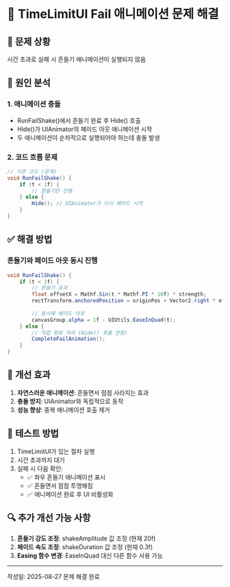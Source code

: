 # 🔧 TimeLimitUI Fail 애니메이션 문제 해결

## 🐛 문제 상황
시간 초과로 실패 시 흔들기 애니메이션이 실행되지 않음

## 📍 원인 분석

### 1. 애니메이션 충돌
- RunFailShake()에서 흔들기 완료 후 Hide() 호출
- Hide()가 UIAnimator의 페이드 아웃 애니메이션 시작
- 두 애니메이션이 순차적으로 실행되어야 하는데 충돌 발생

### 2. 코드 흐름 문제
```csharp
// 기존 코드 (문제)
void RunFailShake() {
    if (t < 1f) {
        // 흔들기만 진행
    } else {
        Hide(); // UIAnimator가 다시 페이드 시작
    }
}
```

## ✅ 해결 방법

### 흔들기와 페이드 아웃 동시 진행
```csharp
void RunFailShake() {
    if (t < 1f) {
        // 흔들기 효과
        float offsetX = Mathf.Sin(t * Mathf.PI * 10f) * strength;
        rectTransform.anchoredPosition = originPos + Vector2.right * offsetX;
        
        // 동시에 페이드 아웃
        canvasGroup.alpha = 1f - UIUtils.EaseInQuad(t);
    } else {
        // 직접 완료 처리 (Hide() 호출 안함)
        CompleteFailAnimation();
    }
}
```

## 🎯 개선 효과

1. **자연스러운 애니메이션**: 흔들면서 점점 사라지는 효과
2. **충돌 방지**: UIAnimator와 독립적으로 동작
3. **성능 향상**: 중복 애니메이션 호출 제거

## 📝 테스트 방법

1. TimeLimitUI가 있는 절차 실행
2. 시간 초과까지 대기
3. 실패 시 다음 확인:
   - ✅ 좌우 흔들기 애니메이션 표시
   - ✅ 흔들면서 점점 투명해짐
   - ✅ 애니메이션 완료 후 UI 비활성화

## 🔍 추가 개선 가능 사항

1. **흔들기 강도 조정**: shakeAmplitude 값 조정 (현재 20f)
2. **페이드 속도 조정**: shakeDuration 값 조정 (현재 0.3f)
3. **Easing 함수 변경**: EaseInQuad 대신 다른 함수 사용 가능

---
작성일: 2025-08-27
문제 해결 완료
